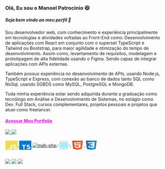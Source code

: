 ### Olá, Eu sou o Manoel Patrocinio 😄
##### Seja bem vindo ao meu perfil 👋

<p> Sou desenvolvedor web, com conhecimento e experiência principalmente em tecnologias e atividades voltadas ao Front-End como: Desenvolvimento de aplicações com React em conjunto com o superset  TypeScript e Tailwind ou Bootstrap,  para maior agilidade e otimização do tempo de desenvolvimento. Assim como, levantamento de requisitos, modelagem e prototipagem de alta fidelidade usando o Figma. Sendo capaz de integrar aplicações com APIs externas. 
</p>

<p> Também possuo experiência no desenvolvimento de APIs, usando Node.js, TypeScript e Express, com conexão ao banco de dados tanto SQL como NoSql, usando SGBDS como MySQL, PostgreSQL e MongoDB. </p>

<p>Toda  minha experiência estar sendo adquirida durante a graduação como tecnólogo em Análise e Desenvolvimento de Sistemas, no estágio como Dev. Full Stack, cursos complementares, projetos pessoais e projetos que atuei como freelancer.
</p>

#### <a href="https://manoelpatrocinio.vercel.app/" target="_blank" style="color:#db14df;" > Acessar Meu Portfolio</a>


<!--


Here are some ideas to get you started:

- 🔭 I’m currently working on ...
- 🌱 I’m currently learning ...
- 👯 I’m looking to collaborate on ...
- 🤔 I’m looking for help with ...
- 💬 Ask me about ...
- 📫 How to reach me: ...
- 😄 Pronouns: ...
- ⚡ Fun fact: ...
-->

 <div>
  <a href="https://github.com/ManoelPatrocinio/ManoelPatrocinio">
  <img height="180em" src="https://github-readme-stats.vercel.app/api?username=ManoelPatrocinio&show_icons=true&theme=dracula&include_all_commits=true&count_private=true"/>
  <img height="180em" src="https://github-readme-stats.vercel.app/api/top-langs/?username=ManoelPatrocinio&layout=compact&langs_count=7&theme=dracula"/>
</div>
<div style="display: inline_block"><br>
  <img align="center" alt="Rafa-Js" height="30" width="40" src="https://raw.githubusercontent.com/devicons/devicon/master/icons/javascript/javascript-plain.svg">
  <img align="center" alt="Rafa-Ts" height="30" width="40" src="https://raw.githubusercontent.com/devicons/devicon/master/icons/typescript/typescript-plain.svg">
  <img align="center" alt="mah-php" height="30" width="40" src="https://img.shields.io/badge/PHP-777BB4?style=for-the-badge&logo=php&logoColor=white">

  <img align="center" alt="Rafa-React" height="30" width="40" src="https://raw.githubusercontent.com/devicons/devicon/master/icons/react/react-original.svg">
  <img align="center" alt="Rafa-HTML" height="30" width="40" src="https://raw.githubusercontent.com/devicons/devicon/master/icons/html5/html5-original.svg">
  <img align="center" alt="Rafa-CSS" height="30" width="40" src="https://raw.githubusercontent.com/devicons/devicon/master/icons/css3/css3-original.svg">
 
  </div>
  
## 
  
  <div> 

   
  <a href="https://www.instagram.com/patrocinioiii/" target="_blank"><img src="https://img.shields.io/badge/-Instagram-%23E4405F?style=for-the-badge&logo=instagram&logoColor=white" target="_blank"></a>
  <a href = "mailto:manoelpatrocinio99@gmail.com"><img src="https://img.shields.io/badge/-Gmail-%23333?style=for-the-badge&logo=gmail&logoColor=white" target="_blank"></a>
  <a href="https://www.linkedin.com/in/manoel-patroc%C3%ADnio/" target="_blank"><img src="https://img.shields.io/badge/-LinkedIn-%230077B5?style=for-the-badge&logo=linkedin&logoColor=white" target="_blank"></a> 
 
</div>
  
